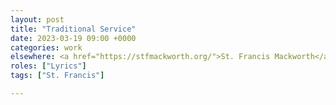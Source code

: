 ```yaml
---
layout: post
title: "Traditional Service"
date: 2023-03-19 09:00 +0000
categories: work
elsewhere: <a href="https://stfmackworth.org/">St. Francis Mackworth</a>
roles: ["Lyrics"]
tags: ["St. Francis"]

---
```

